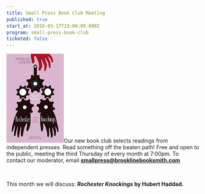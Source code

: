 ```yaml
---
title: Small Press Book Club Meeting
published: true
start_at: 2016-03-17T19:00:00.000Z
program: small-press-book-club
ticketed: false
---
```



![](/uploads/versions/41t6jwcfzql._sx321_bo1,204,203,200_---x----150-232x---.jpg)Our new book club selects readings from independent presses. Read something off the beaten path! Free and open to the public, meeting the third Thursday of every month at 7:00pm. To contact our moderator, email [**smallpress@brooklinebooksmith.com**](mailto:smallpress@brooklinebooksmith.com)

&nbsp;

This month we will discuss:&nbsp;***Rochester Knockings* by Hubert Haddad.**